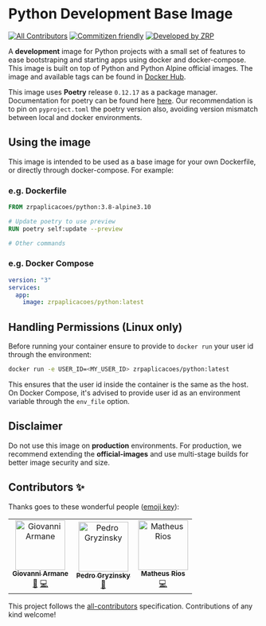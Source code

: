 # Python Development Base Image

[![All Contributors](https://img.shields.io/badge/all_contributors-3-orange.svg?style=flat-square)](#contributors) [![Commitizen friendly](https://img.shields.io/badge/commitizen-friendly-brightgreen.svg?style=flat-square)](http://commitizen.github.io/cz-cli/) [![Developed by ZRP](https://img.shields.io/badge/made_with_love_by-ZRP-red.svg?style=flat-square)](https://www.zrp.com.br/)

A **development** image for Python projects with a small set of features to ease bootstraping and starting apps using docker and docker-compose. This image is built on top of Python and Python Alpine official images. The image and available tags can be found in [Docker Hub](https://hub.docker.com/r/zrpaplicacoes/python/).

This image uses **Poetry** release `0.12.17` as a package manager. Documentation for poetry can be found here [here](https://poetry.eustace.io/). Our recommendation is to pin on `pyproject.toml` the poetry version also, avoiding version mismatch between local and docker environments.

## Using the image

This image is intended to be used as a base image for your own Dockerfile, or directly through docker-compose. For example:

### e.g. Dockerfile

```Dockerfile
FROM zrpaplicacoes/python:3.8-alpine3.10

# Update poetry to use preview
RUN poetry self:update --preview

# Other commands
```

### e.g. Docker Compose

```yaml
version: "3"
services:
  app:
    image: zrpaplicacoes/python:latest
```

## Handling Permissions (Linux only)

Before running your container ensure to provide to `docker run` your user id through the environment:

```bash
docker run -e USER_ID=<MY_USER_ID> zrpaplicacoes/python:latest
```

This ensures that the user id inside the container is the same as the host. On Docker Compose, it's advised to provide user id as an environment variable through the `env_file` option.

## Disclaimer

Do not use this image on **production** environments. For production, we recommend extending the **official-images** and use multi-stage builds for better image security and size.

## Contributors ✨

Thanks goes to these wonderful people ([emoji key](https://allcontributors.org/docs/en/emoji-key)):

<!-- ALL-CONTRIBUTORS-LIST:START - Do not remove or modify this section -->
<!-- prettier-ignore -->
<table>
  <tr>
    <td align="center"><a href="https://github.com/GArmane"><img src="https://avatars1.githubusercontent.com/u/13931137?v=4" width="100px;" alt="Giovanni Armane"/><br /><sub><b>Giovanni Armane</b></sub></a><br /><a href="#maintenance-GArmane" title="Maintenance">🚧</a> <a href="https://github.com/zrpaplicacoes/python-baseimage/commits?author=GArmane" title="Code">💻</a></td>
    <td align="center"><a href="https://www.linkedin.com/in/pedro-gryzinsky-b2570490/"><img src="https://avatars3.githubusercontent.com/u/8284669?v=4" width="100px;" alt="Pedro Gryzinsky"/><br /><sub><b>Pedro Gryzinsky</b></sub></a><br /><a href="#maintenance-pedrogryzinsky" title="Maintenance">🚧</a></td>
    <td align="center"><a href="https://github.com/MatheusSouzaRios"><img src="https://avatars2.githubusercontent.com/u/30212080?v=4" width="100px;" alt="Matheus Rios"/><br /><sub><b>Matheus Rios</b></sub></a><br /><a href="https://github.com/zrpaplicacoes/python-baseimage/commits?author=MatheusSouzaRios" title="Code">💻</a></td>
  </tr>
</table>

<!-- ALL-CONTRIBUTORS-LIST:END -->

This project follows the [all-contributors](https://github.com/all-contributors/all-contributors) specification. Contributions of any kind welcome!
